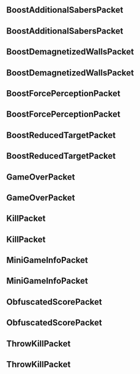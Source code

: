 ## BoostAdditionalSabersPacket

## BoostAdditionalSabersPacket

## BoostDemagnetizedWallsPacket

## BoostDemagnetizedWallsPacket

## BoostForcePerceptionPacket

## BoostForcePerceptionPacket

## BoostReducedTargetPacket

## BoostReducedTargetPacket

## GameOverPacket

## GameOverPacket

## KillPacket

## KillPacket

## MiniGameInfoPacket

## MiniGameInfoPacket

## ObfuscatedScorePacket

## ObfuscatedScorePacket

## ThrowKillPacket

## ThrowKillPacket
